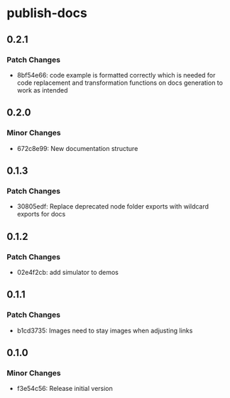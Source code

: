 # publish-docs

## 0.2.1

### Patch Changes

- 8bf54e66: code example is formatted correctly which is needed for code replacement and transformation functions on docs generation to work as intended

## 0.2.0

### Minor Changes

- 672c8e99: New documentation structure

## 0.1.3

### Patch Changes

- 30805edf: Replace deprecated node folder exports with wildcard exports for docs

## 0.1.2

### Patch Changes

- 02e4f2cb: add simulator to demos

## 0.1.1

### Patch Changes

- b1cd3735: Images need to stay images when adjusting links

## 0.1.0

### Minor Changes

- f3e54c56: Release initial version
